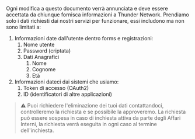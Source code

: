 Ogni modifica a questo documento verrà annunciata e deve essere accettata da chiunque fornisca informazioni a Thunder Network.
Prendiamo solo i dati richiesti dai nostri servizi per funzionare, essi includono ma non sono limitati a:
1. Informazioni date dall'utente dentro forms e registrazioni:
    1. Nome utente
    2. Password (criptata)
    3. Dati Anagrafici
	    1. Nome
	    2. Cognome
	    3. Età
2. Informazioni dateci dai sistemi che usiamo:
    1. Token di accesso (OAuth2)
    2. ID (identificatori di altre applicazioni)

> ⚠️ Puoi richiedere l'eliminazione dei tuoi dati contattandoci, controlleremo la richiesta e se possibile la approveremo. La richiesta può essere sospesa in caso di inchiesta attiva da parte degli Affari Interni, la richiesta verrà eseguita in ogni caso al termine dell'inchiesta.

